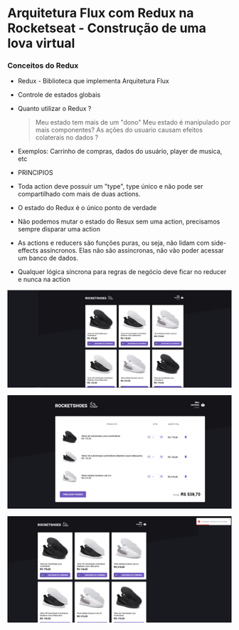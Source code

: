 # Arquitetura Flux com Redux na Rocketseat - Construção de uma lova virtual

### Conceitos do Redux
- Redux - Biblioteca que implementa Arquitetura Flux
- Controle de estados globais
- Quanto utilizar o Redux ?
    > Meu estado tem mais de um "dono"
    > Meu estado é manipulado por mais componentes? 
    > As ações do usuario causam efeitos colaterais no dados ?
- Exemplos: Carrinho de compras, dados do usuário, player de musica, etc

- PRINCIPIOS
-  Toda action deve possuir um "type", type único e não pode ser compartilhado com mais de duas actions.
- O estado do Redux é o único ponto de verdade
- Não podemos mutar o estado do Resux sem uma action, precisamos sempre disparar uma action
- As actions e reducers são funções puras, ou seja, não lidam com side-effects assíncronos. Elas não são assincronas, não vão poder acessar um banco de dados.
- Qualquer lógica síncrona para regras de negócio deve ficar no reducer e nunca na action

![Alt text](https://github.com/silvarafaell/Arquitetura_Flux_Redux_Rocketseat/blob/main/exemplo-redux/images/home.png?raw=true "Home")

![Alt text](https://github.com/silvarafaell/Arquitetura_Flux_Redux_Rocketseat/blob/main/exemplo-redux/images/carrinho.png?raw=true "Carrinho")

![Alt text](https://github.com/silvarafaell/Arquitetura_Flux_Redux_Rocketseat/blob/main/exemplo-redux/images/notificacao.png?raw=true "Notificacao")
